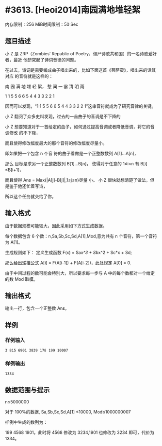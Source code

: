 # #3613. [Heoi2014]南园满地堆轻絮

内存限制：256 MiB时间限制：50 Sec

## 题目描述

小 Z 是 ZRP（Zombies&rsquo; Republic of Poetry，僵尸诗歌共和国）的一名诗歌爱好者，最近 他研究起了诗词音律的问题。

  在过去，诗词是需要编成曲子唱出来的，比如下面这首《菩萨蛮》，唱出来的话其对应 的音符就是这样的：

   南  园  满 地 堆 轻 絮， 愁 闻 一 霎 清 明 雨

   1   1  5 5 6 6 5  4 4 3 3 2 2 1  

因而可以发现，&ldquo;1 1 5 5 6 6 5 4 4 3 3 2 2 1&rdquo;这串音符就成为了研究音律的关键。

 小 Z 翻阅了众多史料发现，过去的一首曲子的音调是不下降的 

 小 Z 想要知道对于一首给定的曲子，如何通过提高音调或者降低音调，将它的音调修改 的不下降，

而且使得修改幅度最大的那个音符的修改幅度尽量小。

即如果把一个包含 n 个音 符的曲子看做是一个正整数数列 A[1]&hellip;A[n]，

那么 目标是求另一个正整数数列 B[1]&hellip;B[n]， 使得对于任意的 1&le;i<n 有 B[i] &le;B[i+1]，

而且使得 Ans = Max{|A[j]-B[j]|,1&le;j&le;n}尽量 小。  小 Z 很快就想清楚了做法，但是鉴于他还忙着写诗，

所以这个任务就交给了你。 

## 输入格式

由于数据规模可能较大，因此采用如下方式生成数据。

 每个数据包含 6 个数：n,Sa,Sb,Sc,Sd,A[1],Mod,意为共有 n 个音符，第一个音符为 A[1]。

 生成规则如下： 定义生成函数 F(x) = Sa*x^3 + Sb*x^2 + Sc*x + Sd; 

那么给出递推公式 A[i] = F(A[i-1]) + F(A[i-2])，此处规定 A[0] = 0. 

由于中间过程的数可能会特别大，所以要求每一步与 A 中的每个数都对一个给定的数 Mod 取模。

## 输出格式

输出一行，包含一个正整数 Ans。 

## 样例

### 样例输入

    
    3 815 6901 3839 178 199 10007 
    

### 样例输出

    
    1334
    

## 数据范围与提示

  n&le;5000000 

对于 100%的数据, Sa,Sb,Sc,Sd,A[1] &le;10000, Mod&le;1000000007 

样例中生成的数列为：  

199 4568 1901，此时将 4568 修改为 3234,1901 也修改为 3234 即可，代价为 1334。 
